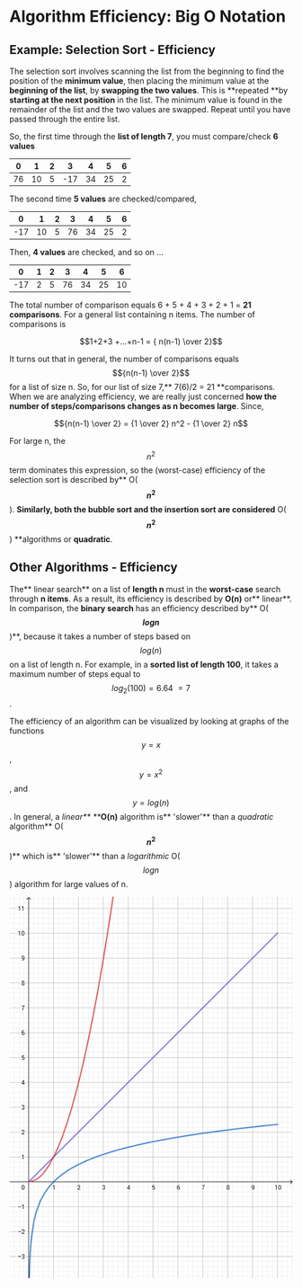 # Algorithm Efficiency:  Big O Notation

## Example:  Selection Sort - Efficiency

The selection sort involves scanning the list from the beginning to find the position of the **minimum value**, then placing the minimum value at the **beginning of the list**, by **swapping the two values**. This is **repeated **by **starting at the next position** in the list. The minimum value is found in the remainder of the list and the two values are swapped. Repeat until you have passed through the entire list.

So, the first time through the **list of length 7**, you must compare/check **6 values**

| 0 | 1 | 2 | 3 | 4 | 5 | 6 |
| :---: | :---: | :---: | :---: | :---: | :---: | :---: |
| 76 | 10 | 5 | -17 | 34 | 25 | 2 |

The second time **5 values** are checked/compared,

| 0 | 1 | 2 | 3 | 4 | 5 | 6 |
| :---: | :---: | :---: | :---: | :---: | :---: | :---: |
| -17 | 10 | 5 | 76 | 34 | 25 | 2 |

Then, **4 values** are checked, and so on ...

| 0 | 1 | 2 | 3 | 4 | 5 | 6 |
| :---: | :---: | :---: | :---: | :---: | :---: | :---: |
| -17 | 2 | 5 | 76 | 34 | 25 | 10 |

The total number of comparison equals 6 + 5 + 4 + 3 + 2 + 1 = **21 comparisons**. For a general list containing n items. The number of comparisons is

$$1+2+3 +...+n-1 = { n(n-1) \over 2}$$

It turns out that in general, the number of comparisons equals $${n(n-1) \over 2}$$ for a list of size n. So, for our list of size 7,** 7\(6\)/2 = 21 **comparisons. When we are analyzing efficiency, we are really just concerned **how the number of steps/comparisons changes as n becomes large**. Since,

$${n(n-1) \over 2} = {1 \over 2} n^2 - {1 \over 2} n$$

For large n, the $$n^2$$ term dominates this expression, so the \(worst-case\) efficiency of the selection sort is described by** O\(**$$n^2$$**\). **Similarly, both the **bubble sort and the insertion sort** are considered** O\(**$$n^2$$**\) **algorithms or **quadratic**.

## Other Algorithms - Efficiency

The** linear search** on a list of **length n** must in the **worst-case** search through **n items**.  As a result, its efficiency is described by **O\(n\)** or** linear**.  In comparison, the **binary search** has an efficiency described by** O\(**$$logn$$**\)**, because it takes a number of steps based on $$log(n)$$ on a list of length n.  For example, in a **sorted list of length 100**, it takes a maximum number of steps equal to $$log_2 (100) = 6.64 ~= 7$$.

The efficiency of an algorithm can be visualized by looking at graphs of the functions $$y=x$$, $$y=x^2$$, and $$y=log(n)$$.  In general, a _linear** **_**O\(n\)** algorithm is** 'slower'** than a _quadratic_ algorithm** O\(**$$n^2$$**\)** which is** 'slower'** than a _logarithmic_ O\($$logn$$\) algorithm for large values of n.

![](/assets/algorithmEfficiency.png)





